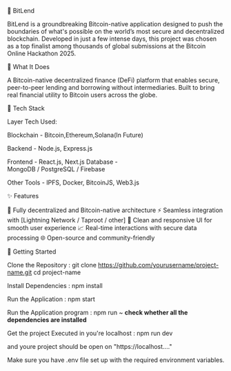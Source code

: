🚀 BitLend

BitLend is a groundbreaking Bitcoin-native application designed to push the boundaries of what's possible on the world’s most secure and decentralized blockchain. Developed in just a few intense days, this project was chosen as a top finalist among thousands of global submissions at the Bitcoin Online Hackathon 2025.

🌟 What It Does

A Bitcoin-native decentralized finance (DeFi) platform that enables secure, peer-to-peer lending and borrowing without intermediaries. Built to bring real financial utility to Bitcoin users across the globe.

🔧 Tech Stack

Layer	Tech Used:

Blockchain -
Bitcoin,Ethereum,Solana(In Future)

Backend -
Node.js, Express.js

Frontend - 
React.js, Next.js
Database -	
MongoDB / PostgreSQL / Firebase

Other Tools -
IPFS, Docker, BitcoinJS, Web3.js


✨ Features

🔐 Fully decentralized and Bitcoin-native architecture
⚡ Seamless integration with [Lightning Network / Taproot / other]
💬 Clean and responsive UI for smooth user experience
📈 Real-time interactions with secure data processing
🌐 Open-source and community-friendly



🚀 Getting Started

Clone the Repository :
git clone https://github.com/yourusername/project-name.git
cd project-name



Install Dependencies :
npm install

Run the Application :
npm start


Run the Application program :
npm run ~ **check whether all the dependencies are installed**


Get the project Executed in you're localhost :
npm run dev

and youre project should be open on "https://localhost...."

Make sure you have .env file set up with the required environment variables.
